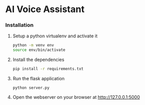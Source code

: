 # AI Voice Assistant

### Installation
1. Setup a python virtualenv and activate it
    ```sh
    python -m venv env
    source env/bin/activate
    ```
2. Install the dependencies
    ```sh
    pip install -r requirements.txt
    ```
3. Run the flask application
    ```
    python server.py
    ```
4. Open the webserver on your browser at http://127.0.0.1:5000
